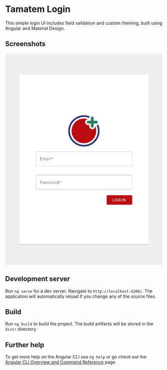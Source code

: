 # Tamatem Login

This simple login UI includes field validation and custom theming, built using Angular and Material Design.

## Screenshots
![login-preview](/screenshots/tamatem-login.jpg?raw=true "login")

## Development server

Run `ng serve` for a dev server. Navigate to `http://localhost:4200/`. The application will automatically reload if you change any of the source files.

## Build

Run `ng build` to build the project. The build artifacts will be stored in the `dist/` directory.

## Further help

To get more help on the Angular CLI use `ng help` or go check out the [Angular CLI Overview and Command Reference](https://angular.io/cli) page.
